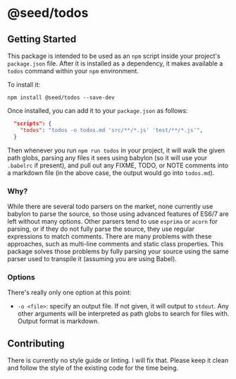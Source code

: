 # @seed/todos

## Getting Started

This package is intended to be used as an `npm` script inside your project's `package.json` file. After it is installed as a dependency, it makes available a `todos` command within your `npm` environment.

To install it:
```shell
npm install @seed/todos --save-dev
```

Once installed, you can add it to your `package.json` as follows:

```json
  "scripts": {
    "todos": "todos -o todos.md 'src/**/*.js' 'test/**/*.js'",
  }
```

Then whenever you run `npm run todos` in your project, it will walk the given path globs, parsing any files it sees using babylon (so it will use your `.babelrc` if present), and pull out any FIXME, TODO, or NOTE comments into a markdown file (in the above case, the output would go into `todos.md`).

### Why?

While there are several todo parsers on the market, none currently use babylon to parse the source, so those using advanced features of ES6/7 are left without many options. Other parsers tend to use `esprima` or `acorn` for parsing, or if they do not fully parse the source, they use regular expressions to match comments. There are many problems with these approaches, such as multi-line comments and static class properties. This package solves those problems by fully parsing your source using the same parser used to transpile it (assuming you are using Babel).

### Options

There's really only one option at this point:

 - `-o <file>`: specify an output file. If not given, it will output to `stdout`. Any other arguments will be interpreted as path globs to search for files with. Output format is markdown.

## Contributing

There is currently no style guide or linting. I will fix that. Please keep it clean and follow the style of the existing code for the time being.
